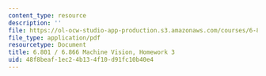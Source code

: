 ```yaml
---
content_type: resource
description: ''
file: https://ol-ocw-studio-app-production.s3.amazonaws.com/courses/6-801-machine-vision-fall-2020/48f8beaf1ec24b134f10d91fc10b40e4_MIT6_801F20_hw3.pdf
file_type: application/pdf
resourcetype: Document
title: 6.801 / 6.866 Machine Vision, Homework 3
uid: 48f8beaf-1ec2-4b13-4f10-d91fc10b40e4
---
```

